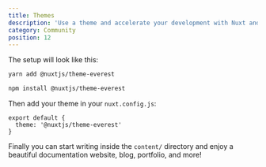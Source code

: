 ```yaml
---
title: Themes
description: 'Use a theme and accelerate your development with Nuxt and @nuxt/content.'
category: Community
position: 12
---
```


The setup will look like this:

<code-group>
  <code-block label="Yarn" active>

  ```bash
  yarn add @nuxtjs/theme-everest
  ```

  </code-block>
  <code-block label="NPM">

  ```bash
  npm install @nuxtjs/theme-everest
  ```

  </code-block>
</code-group>

Then add your theme in your `nuxt.config.js`:

```js[nuxt.config.js]
export default {
  theme: '@nuxtjs/theme-everest'
}
```

Finally you can start writing inside the `content/` directory and enjoy a beautiful documentation website, blog, portfolio, and more!
